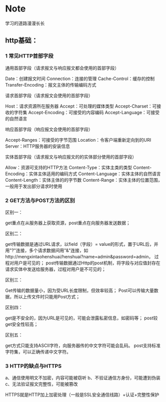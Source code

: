 # Note
学习的道路漫漫长长

## http基础：
### 1 常见HTTP首部字段
通用首部字段（请求报文与响应报文都会使用的首部字段）  

Date：创建报文时间
Connection：连接的管理
Cache-Control：缓存的控制
Transfer-Encoding：报文主体的传输编码方式  

请求首部字段（请求报文会使用的首部字段）  

Host：请求资源所在服务器
Accept：可处理的媒体类型
Accept-Charset：可接收的字符集
Accept-Encoding：可接受的内容编码
Accept-Language：可接受的自然语言  

响应首部字段（响应报文会使用的首部字段）  

Accept-Ranges：可接受的字节范围
Location：令客户端重新定向到的URI
Server：HTTP服务器的安装信息  

实体首部字段（请求报文与响应报文的的实体部分使用的首部字段）  

Allow：资源可支持的HTTP方法
Content-Type：实体主类的类型
Content-Encoding：实体主体适用的编码方式
Content-Language：实体主体的自然语言
Content-Length：实体主体的的字节数
Content-Range：实体主体的位置范围，一般用于发出部分请求时使用

### 2 GET方法与POST方法的区别
区别一：  

get重点在从服务器上获取资源，post重点在向服务器发送数据；  

区别二：  

get传输数据是通过URL请求，以field（字段）= value的形式，置于URL后，并用"?"连接，多个请求数据间用"&"连接，如http://mengxintaohenshuai/henshuai?name=admin&password=admin，  过程对用户是可见的；
post传输数据通过Http的post机制，将字段与对应值封存在请求实体中发送给服务器，过程对用户是不可见的；  

区别三：  

Get传输的数据量小，因为受URL长度限制，但效率较高；
Post可以传输大量数据，所以上传文件时只能用Post方式；  

区别四：  

get是不安全的，因为URL是可见的，可能会泄露私密信息，如密码等；
post较get安全性较高；  

区别五：  

get方式只能支持ASCII字符，向服务器传的中文字符可能会乱码。
post支持标准字符集，可以正确传递中文字符。

### 3 HTTP的缺点与HTTPS  

a、通信使用明文不加密，内容可能被窃听
b、不验证通信方身份，可能遭到伪装
c、无法验证报文完整性，可能被篡改  

HTTPS就是HTTP加上加密处理（一般是SSL安全通信线路）+认证+完整性保护
